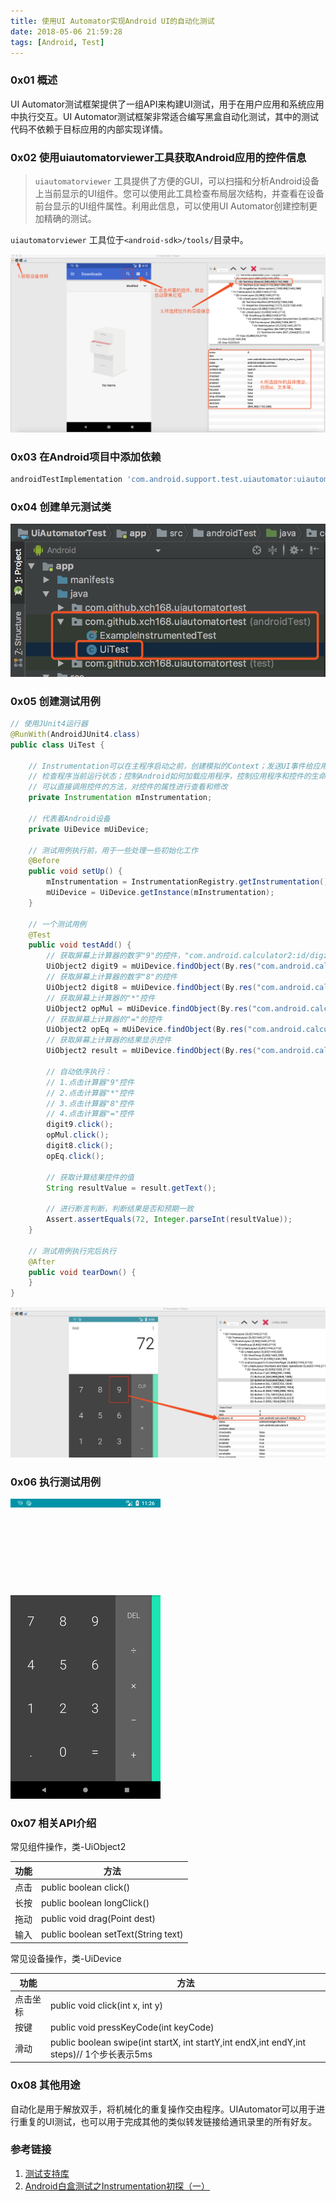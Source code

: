```yaml
---
title: 使用UI Automator实现Android UI的自动化测试
date: 2018-05-06 21:59:28
tags: [Android, Test]
---
```


### 0x01 概述

UI Automator测试框架提供了一组API来构建UI测试，用于在用户应用和系统应用中执行交互。UI Automator测试框架非常适合编写黑盒自动化测试，其中的测试代码不依赖于目标应用的内部实现详情。

<!-- more -->
### 0x02 使用uiautomatorviewer工具获取Android应用的控件信息

> `uiautomatorviewer` 工具提供了方便的GUI，可以扫描和分析Android设备上当前显示的UI组件。您可以使用此工具检查布局层次结构，并查看在设备前台显示的UI组件属性。利用此信息，可以使用UI Automator创建控制更加精确的测试。

`uiautomatorviewer` 工具位于`<android-sdk>/tools/`目录中。

![uiautomatorviewer](uiautomator-use/uiautomatorviewer.png)

### 0x03 在Android项目中添加依赖

```groovy
androidTestImplementation 'com.android.support.test.uiautomator:uiautomator-v18:2.1.3'
```

### 0x04 创建单元测试类

![UiTest](uiautomator-use/UiTest.png)

### 0x05 创建测试用例

```java
// 使用JUnit4运行器
@RunWith(AndroidJUnit4.class)
public class UiTest {

    // Instrumentation可以在主程序启动之前，创建模拟的Context；发送UI事件给应用程序；
    // 检查程序当前运行状态；控制Android如何加载应用程序，控制应用程序和控件的生命周期;
    // 可以直接调用控件的方法，对控件的属性进行查看和修改
    private Instrumentation mInstrumentation;

    // 代表着Android设备
    private UiDevice mUiDevice;

    // 测试用例执行前，用于一些处理一些初始化工作
    @Before
    public void setUp() {
        mInstrumentation = InstrumentationRegistry.getInstrumentation();
        mUiDevice = UiDevice.getInstance(mInstrumentation);
    }

    // 一个测试用例
    @Test
    public void testAdd() {
        // 获取屏幕上计算器的数字"9"的控件，"com.android.calculator2:id/digit_9"为通过uiautomatoviewer工具获取的控件id
        UiObject2 digit9 = mUiDevice.findObject(By.res("com.android.calculator2:id/digit_9"));
        // 获取屏幕上计算器的数字"8"的控件
        UiObject2 digit8 = mUiDevice.findObject(By.res("com.android.calculator2:id/digit_8"));
        // 获取屏幕上计算器的"*"控件
        UiObject2 opMul = mUiDevice.findObject(By.res("com.android.calculator2:id/op_mul"));
        // 获取屏幕上计算器的"="的控件
        UiObject2 opEq = mUiDevice.findObject(By.res("com.android.calculator2:id/eq"));
        // 获取屏幕上计算器的结果显示控件
        UiObject2 result = mUiDevice.findObject(By.res("com.android.calculator2:id/result"));

        // 自动依序执行：
        // 1.点击计算器"9"控件
        // 2.点击计算器"*"控件
        // 3.点击计算器"8"控件
        // 4.点击计算器"="控件
        digit9.click();
        opMul.click();
        digit8.click();
        opEq.click();

        // 获取计算结果控件的值
        String resultValue = result.getText();

        // 进行断言判断，判断结果是否和预期一致
        Assert.assertEquals(72, Integer.parseInt(resultValue));
    }

    // 测试用例执行完后执行
    @After
    public void tearDown() {
    }
}
```

![digit9](uiautomator-use/digit9.jpg)

### 0x06 执行测试用例

![result](uiautomator-use/result.gif)





### 0x07 相关API介绍

常见组件操作，类-UiObject2

| 功能 | 方法                                |
| ---- | ----------------------------------- |
| 点击 | public boolean click()              |
| 长按 | public boolean longClick()          |
| 拖动 | public void drag(Point dest)        |
| 输入 | public boolean setText(String text) |

常见设备操作，类-UiDevice

| 功能     | 方法                                                         |
| -------- | ------------------------------------------------------------ |
| 点击坐标 | public void click(int x, int y)                              |
| 按键     | public void pressKeyCode(int keyCode)                        |
| 滑动     | public boolean swipe(int startX, int startY,int endX,int endY,int steps)// 1个步长表示5ms |

### 0x08 其他用途

自动化是用于解放双手，将机械化的重复操作交由程序。UIAutomator可以用于进行重复的UI测试，也可以用于完成其他的类似转发链接给通讯录里的所有好友。



### 参考链接

1. [测试支持库](https://developer.android.com/topic/libraries/testing-support-library/#UIAutomator )
2. [Android白盒测试之Instrumentation初探（一）](https://blog.csdn.net/yiwachen/article/details/52464635)